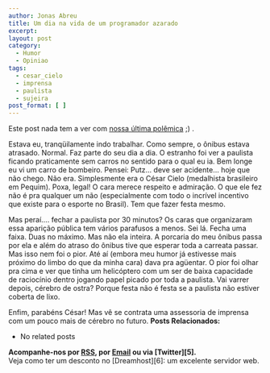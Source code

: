 ```yaml
---
author: Jonas Abreu
title: Um dia na vida de um programador azarado
excerpt:
layout: post
category:
  - Humor
  - Opiniao
tags:
  - cesar_cielo
  - imprensa
  - paulista
  - sujeira
post_format: [ ]
---
```

Este post nada tem a ver com [nossa última polêmica][1] ;) .

Estava eu, tranqüilamente indo trabalhar. Como sempre, o ônibus estava atrasado. Normal. Faz parte do seu dia a dia. O estranho foi ver a paulista ficando praticamente sem carros no sentido para o qual eu ia. Bem longe eu vi um carro de bombeiro. Pensei: Putz… deve ser acidente… hoje que não chego. Não era. Simplesmente era o César Cielo (medalhista brasileiro em Pequim). Poxa, legal! O cara merece respeito e admiração. O que ele fez não é pra qualquer um não (especialmente com todo o incrível incentivo que existe para o esporte no Brasil). Tem que fazer festa mesmo.

Mas peraí…. fechar a paulista por 30 minutos? Os caras que organizaram essa aparição pública tem vários parafusos a menos. Sei lá. Fecha uma faixa. Duas no máximo. Mas não ela inteira. A porcaria do meu ônibus passa por ela e além do atraso do ônibus tive que esperar toda a carreata passar. Mas isso nem foi o pior. Até aí (embora meu humor já estivesse mais próximo do limbo do que da minha cara) dava pra agüentar. O pior foi olhar pra cima e ver que tinha um helicóptero com um ser de baixa capacidade de raciocínio dentro jogando papel picado por toda a paulista. Vai varrer depois, cérebro de ostra? Porque festa não é festa se a paulista não estiver coberta de lixo.

Enfim, parabéns César! Mas vê se contrata uma assessoria de imprensa com um pouco mais de cérebro no futuro. 
**Posts Relacionados:** 
*   No related posts









**Acompanhe-nos por [ RSS][3], por [Email][4] ou via [Twitter][5].**  
Veja como ter um desconto no [Dreamhost][6]: um excelente servidor web.

 [1]: http://vidageek.net/2008/08/18/linguagens-de-programacao-c/
 [2]: https://twitter.com/share
 [3]: http://feeds.feedburner.com/VidaGeek
 [4]: http://feedburner.google.com/fb/a/mailverify?uri=VidaGeek&loc=pt_BR


